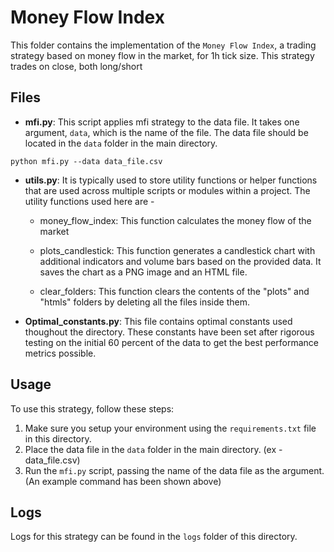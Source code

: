 # Money Flow Index

This folder contains the implementation of the `Money Flow Index`, a trading strategy based on money flow in the market, for 1h tick size. This strategy trades on close, both long/short

## Files



- **mfi.py**: This script applies mfi strategy to the data file. It takes one argument, `data`, which is the name of the file. The data file should be located in the `data` folder in the main directory.

```
python mfi.py --data data_file.csv
```

- **utils.py**: It is typically used to store utility functions or helper functions that are used across multiple scripts or modules within a project. The utility functions used here are -
  
  * money_flow_index: This function calculates the money flow of the market
  * plots_candlestick: This function generates a candlestick chart with additional indicators and volume bars based on the provided data. It saves the chart as a PNG image and an HTML file.

  * clear_folders: This function clears the contents of the "plots" and "htmls" folders by deleting all the files inside them.


- **Optimal_constants.py**: This file contains optimal constants used thoughout the directory. These constants have been set after rigorous testing on the initial 60 percent of the data to get the best performance metrics possible.

## Usage

To use this strategy, follow these steps:

1. Make sure you setup your environment using the `requirements.txt` file in this directory.
2. Place the data file in the `data` folder in the main directory. (ex - data_file.csv)
3. Run the `mfi.py` script, passing the name of the data file as the argument. (An example command has been shown above)

## Logs
Logs for this strategy can be found in the `logs` folder of this directory.